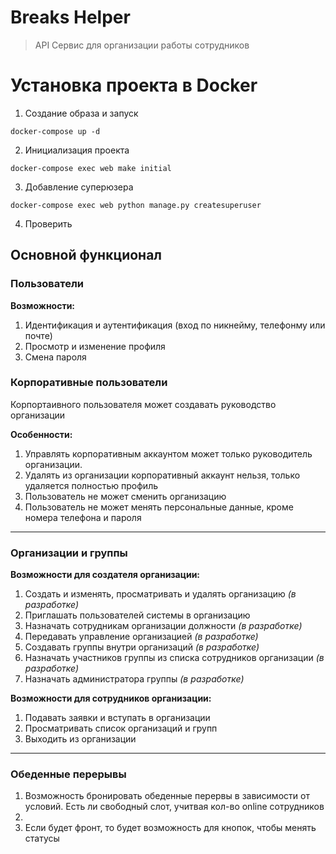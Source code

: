 # Breaks Helper
> API Сервис для организации работы сотрудников

# Установка проекта в Docker
1. Создание образа и запуск
```
docker-compose up -d
```
2. Инициализация проекта
```
docker-compose exec web make initial
```
3. Добавление суперюзера
```
docker-compose exec web python manage.py createsuperuser
```
4. Проверить

## Основной функционал
### Пользователи
**Возможности:**
1. Идентификация и аутентификация (вход по никнейму, телефонму или почте)
2. Просмотр и изменение профиля
3. Смена пароля

### Корпоративные пользователи
Корпортаивного пользователя может создавать руководство организации

**Особенности:**

1. Управлять корпоративным аккаунтом может только руководитель организации.
2. Удалять из организации корпоративный аккаунт нельзя, только удаляется полностью профиль
3. Пользователь не может сменить организацию
4. Пользователь не может менять персональные данные, кроме номера телефона и пароля

---

### Организации и группы
**Возможности для создателя организации:**
1. Создать и изменять, просматривать и удалять организацию _(в разработке)_
2. Приглашать пользователей системы в организацию
3. Назначать сотрудникам организации должности _(в разработке)_
4. Передавать управление организацией _(в разработке)_
5. Создавать группы внутри организаций _(в разработке)_
6. Назначать участников группы из списка сотрудников организации _(в разработке)_
7. Назначать администратора группы _(в разработке)_

**Возможности для сотрудников организации:**
1. Подавать заявки и вступать в организации
2. Просматривать список организаций и групп
3. Выходить из организации
---

### Обеденные перерывы
1. Возможность бронировать обеденные перервы в зависимости от условий. Есть ли свободный слот, учитвая кол-во online сотрудников
2.
3. Если будет фронт, то будет возможность для кнопок, чтобы менять статусы
